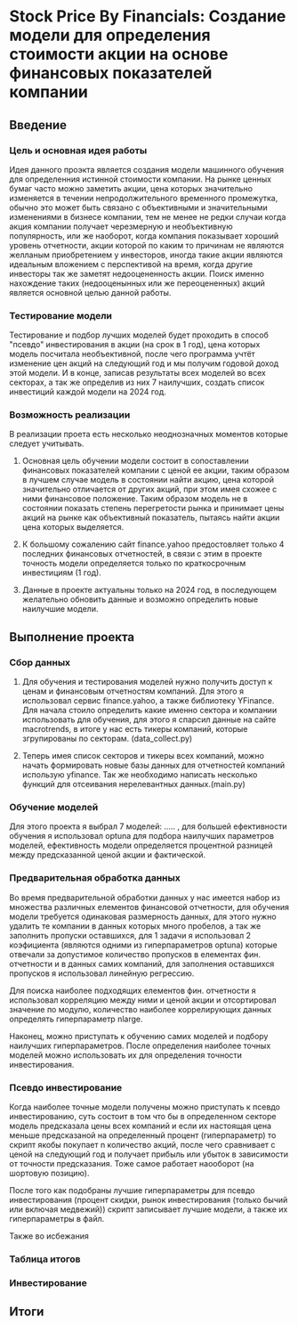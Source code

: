 # Stock Price By Financials:  Создание модели для определения стоимости акции на основе финансовых показателей компании

## Введение

### Цель и основная идея работы

Идея данного проэкта является создания модели машинного обучения для определенния истинной стоимости компании. На рынке ценных бумаг часто можно заметить акции, цена которых значительно изменяется в течении непродолжительного временного промежутка, обычно это может быть связано с объективными и значительными изменениями в бизнесе компании, тем не менее не редки случаи когда акция компании получает черезмерную и необъективную популярность, или же наоборот, когда компания показывает хороший уровень отчетности, акции которой по каким то причинам не являются желланым приобретением у инвесторов, иногда такие акции являются идеальным вложением с перспективой на время, когда другие инвесторы так же заметят недооцененность акции. Поиск именно нахождение таких (недооценынных или же переоцененных) акций является основной целью данной работы.

### Тестирование модели
Тестирование и подбор лучших моделей будет проходить в способ "псевдо" инвестирования в акции (на срок в 1 год), цена которых модель посчитала необъективной, после чего программа учтёт изменение цен акций на следующий год и мы получим годовой доход этой модели. И в конце, записав результаты всех моделей во всех секторах, а так же определив из них 7 наилучших, создать список инвестиций каждой модели на 2024 год.

### Возможность реализации

   В реализации проета есть несколько неоднозначных моментов которые следует учитывать.

1. Основная цель обучении модели состоит в сопоставлении финансовых показателей компании с ценой ее акции, таким образом в лучшем случае модель в состоянии найти акцию, цена которой значительно отличается от других акций, при этом имея схожее с ними финансовое положение. Таким образом модель не в состоянии показать степень перегретости рынка и принимает цены акций на рынке как объективный показатель, пытаясь найти акции цена которых выделяется.
   
2. К большому сожалению сайт finance.yahoo предостовляет только 4 последних финансовых отчетностей, в связи с этим в проекте точность модели определяется только по краткосрочным инвестициям (1 год).  
   
3. Данные в проекте актуальны только на 2024 год, в последующем желательно обновить данные и возможно определить новые наилучшие модели.

## Выполнение проекта

### Сбор данных

1. Для обучения и тестирования моделей нужно получить доступ к ценам и финансовым отчетностям компаний. Для этого я использовал сервис finance.yahoo, а также библиотеку YFinance. Для начала стоило определить какие именно сектора и компании использовать для обучения, для этого я спарсил данные на сайте macrotrends, в итоге у нас есть тикеры компаний, которые згрупированы по секторам. (data_collect.py)

2. Теперь имея список секторов и тикеры всех компаний, можно начать формировать новые базы данных для отчетностей компаний использую yfinance. Так же необходимо написать несколько функций для отсеивания нерелевантных данных.(main.py)

### Обучение моделей

Для этого проекта я выбрал 7 моделей: ..... , для большей ефективности обучения я использовал optuna для подбора наилучших параметров моделей, ефективность модели определяется процентной разницей между предсказанной ценой акции и фактической.

### Предварительная обработка данных

Во время предварительной обработки данных у нас имеется набор из множества различных елементов финансовой отчетности, для обучения модели требуется одинаковая размерность данных, для этого нужно удалить те компании в данных которых много пробелов, а так же заполнить пропуски оставшихся, для 1 задачи я использовал 2 коэфициента (являются одними из гиперпараметров optuna) которые отвечали за допустимое количество пропусков в елементах фин. отчетности и в данных самих компаний, для заполнения оставшихся пропусков я использовал линейную регрессию.

Для поиска наиболее подходящих елементов фин. отчетности я использовал корреляцию между ними и ценой акции и отсортировал значение по модулю, количество наиболее коррелирующих данных определять гиперпараметр nlarge.

Наконец, можно приступать к обучению самих моделей и подбору наилучших гиперпараметров. После определения наиболее точных моделей можно использовать их для определения точности инвестирования.

### Псевдо инвестирование

Когда наиболее точные модели получены можно приступать к псевдо инвестированию, суть состоит в том что бы в определенном секторе модель предсказала цены всех компаний и если их настоящая цена меньше предсказаной на определенный процент (гиперпараметр) то скрипт якобы покупает n количество акций, после чего сравнивает с ценой на следующий год и получает прибыль или убыток в зависимости от точности предсказания. Тоже самое работает наооборот (на шортовую позицию).

После того как подобраны лучшие гиперпараметры для псевдо инвестирования (процент скидки, рынок инвестирования (только бычий или включая медвежий)) скрипт записывает лучшие модели, а также их гиперпараметры в файл. 

Также во исбежания 

### Таблица итогов

### Инвестирование

## Итоги
